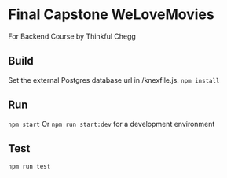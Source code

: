 # Final Capstone WeLoveMovies 
For Backend Course by Thinkful Chegg

## Build
Set the external Postgres database url in /knexfile.js.
`npm install`

## Run
`npm start` 
Or `npm run start:dev` for a development environment

## Test
`npm run test`
